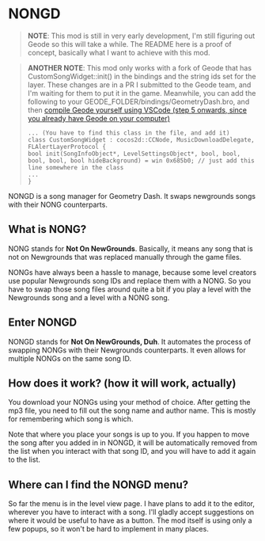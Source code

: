 # NONGD

> **NOTE**: This mod is still in very early development, I'm still figuring out Geode so this will take a while. The README here is a proof of concept, basically what I want to achieve with this mod.

> **ANOTHER NOTE**: This mod only works with a fork of Geode that has CustomSongWidget::init() in the bindings and the string ids set for the layer. These changes are in a PR I submitted to the Geode team, and I'm waiting for them to put it in the game. Meanwhile, you can add the following to your GEODE_FOLDER/bindings/GeometryDash.bro, and then [compile Geode yourself using VSCode (step 5 onwards, since you already have Geode on your computer)](https://docs.geode-sdk.org/source/building#recommended-way-for-normal-people)
> ```
> ... (You have to find this class in the file, and add it)
> class CustomSongWidget : cocos2d::CCNode, MusicDownloadDelegate, FLAlertLayerProtocol {
> bool init(SongInfoObject*, LevelSettingsObject*, bool, bool, bool, bool, bool hideBackground) = win 0x685b0; // just add this line somewhere in the class
> ...
> }
> ```

NONGD is a song manager for Geometry Dash. It swaps newgrounds songs with their NONG counterparts.

## What is NONG?

NONG stands for **Not On NewGrounds**. Basically, it means any song that is not on Newgrounds that was replaced manually through the game files. 

NONGs have always been a hassle to manage, because some level creators use popular Newgrounds song IDs and replace them with a NONG. So you have to swap those song files around quite a bit if you play a level with the Newgrounds song and a level with a NONG song.

## Enter NONGD

NONGD stands for **Not On NewGrounds, Duh**. It automates the process of swapping NONGs with their Newgrounds counterparts. It even allows for multiple NONGs on the same song ID.

## How does it work? (how it will work, actually)

You download your NONGs using your method of choice. After getting the mp3 file, you need to fill out the song name and author name. This is mostly for remembering which song is which.

Note that where you place your songs is up to you. If you happen to move the song after you added in in NONGD, it will be automatically removed from the list when you interact with that song ID, and you will have to add it again to the list.

## Where can I find the NONGD menu?

So far the menu is in the level view page. I have plans to add it to the editor, wherever you have to interact with a song. I'll gladly accept suggestions on where it would be useful to have as a button. The mod itself is using only a few popups, so it won't be hard to implement in many places.
